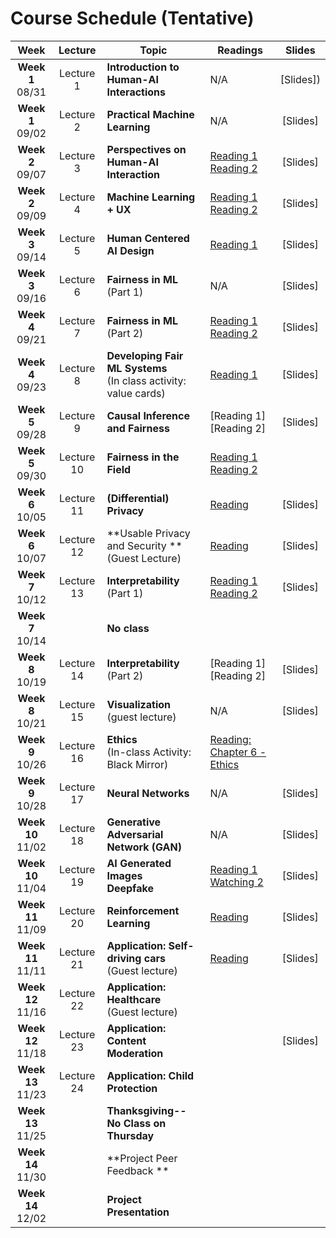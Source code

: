 # Course Schedule (Tentative)

Week  |Lecture   |Topic  |Readings  |Slides |
:------:|:-----:|-------|----------|:------:
| **Week 1**<br>08/31   | Lecture 1  | **Introduction to Human-AI Interactions**                                                                                         | N/A                                                                                                                                                                   | [Slides])                   |
| **Week 1**<br>09/02   | Lecture 2  | **Practical Machine Learning**                                                                                                    | N/A                                                                                                                                                                   | [Slides]                   |
| **Week 2**<br>09/07   | Lecture 3  | **Perspectives on Human-AI Interaction**                                                                                          | [Reading 1](https://drive.google.com/file/d/1ce6iiALq-QlGo4W2AzjmXJcdpKy5Fvll/view?usp=sharing) <br> [Reading 2](https://drive.google.com/file/d/1Tw8qZZ1nQxGFiwz00l2OR31BHx3uHXcY/view?usp=sharing)             | [Slides]                   |
| **Week 2**<br>09/09   | Lecture 4  | **Machine Learning + UX** | [Reading 1](https://drive.google.com/file/d/1nvDx0h9PJM2A69P_0GA118mGeLS95mfq/view?usp=sharing) <br> [Reading 2](https://drive.google.com/file/d/1kLJn2RSBEgFCVg6ibBzb-YDt7UJYJNLu/view?usp=sharing)                                                                                                                                                                 |[Slides]                                                                                                                 |
| **Week 3**<br>09/14   | Lecture 5  | **Human Centered AI Design**                                                                                                         | [Reading 1](https://drive.google.com/file/d/1K1DIZYln3E5AHouPXOkvc6X2NXbmMtxk/view?usp=sharing)                                                                                                                                                                   | [Slides]                  |
| **Week 3**<br>09/16  | Lecture 6  | **Fairness in ML** (Part 1)                                                                                                       | N/A                                                                                                                                                                   | [Slides]                   |
| **Week 4**<br>09/21  | Lecture 7  | **Fairness in ML** (Part 2)                                                                                                       | [Reading 1](https://arxiv.org/abs/1609.05807) <br> [Reading 2](https://arxiv.org/abs/1703.00056)                                                                      | [Slides]                   |
| **Week 4**<br>09/23  | Lecture 8  | **Developing Fair ML Systems**<br> (In class activity: value cards)                                                                                                          | [Reading 1](https://drive.google.com/file/d/1JNJjymAU_rqCoLzlVOjMku59484rG6Ja/view?usp=sharing)                                                                                                                                                                   | [Slides]                  |
| **Week 5**<br>09/28  | Lecture 9  | **Causal Inference and Fairness**                  | [Reading 1] <br> [Reading 2]                                           | [Slides]|
| **Week 5**<br>09/30  | Lecture 10 | **Fairness in the Field** <br>  | [Reading 1](https://arxiv.org/pdf/2102.01196.pdf) <br> [Reading 2](https://dl.acm.org/doi/10.1145/3290605.3300271)                         |                                                                                                                |
| **Week 6**<br>10/05  | Lecture 11 | **(Differential) Privacy**                                                                                                        | [Reading](https://arstechnica.com/tech-policy/2009/09/your-secrets-live-online-in-databases-of-ruin/)                                                                 | [Slides]                   |
| **Week 6**<br>10/07  | Lecture 12 | **Usable Privacy and Security **<br> (Guest Lecture)               | [Reading](https://cmu.app.box.com/s/33kxmwvdrauel90incqwa5i71hqx98sx)                                                                                                 | [Slides]                  |
| **Week 7**<br>10/12  | Lecture 13 | **Interpretability** (Part 1)                                                                                                     | [Reading 1](https://arxiv.org/pdf/1602.04938.pdf)<br> [Reading 2](https://arxiv.org/pdf/1702.08608.pdf)                                                               | [Slides]                  |
| **Week 7**<br>10/14  |   | **No class**                                                                                                         |                                                                                                                                                                    |                  |
| **Week 8**<br>10/19  | Lecture 14 | **Interpretability** (Part 2)                           | [Reading 1]<br> [Reading 2]                                                                       | [Slides]                   |
| **Week 8**<br>10/21  | Lecture 15 | **Visualization** <br>(guest lecture)                                                                             | N/A                                                                                                                                                                   | [Slides]                  |
| **Week 9**<br>10/26  | Lecture 16 | **Ethics** <br>(In-class Activity: Black Mirror)                                                                             | [Reading: Chapter 6 - Ethics](https://www.bitbybitbook.com/en/1st-ed/ethics/)                                                                                         |                                                                                                                |
| **Week 9**<br>10/28 | Lecture 17 | **Neural Networks**                                                                                                               | N/A                                                                                                                                                                   | [Slides] |
| **Week 10**<br>11/02 | Lecture 18 | **Generative Adversarial Network (GAN)**                                                                                          | N/A                                                                                                                                                                   | [Slides] |
| **Week 10**<br>11/04 | Lecture 19 | **AI Generated Images <br> Deepfake**                                                                                             | [Reading 1](https://regmedia.co.uk/2019/10/08/deepfake_report.pdf) <br>  [Watching 2](https://www.nytimes.com/2019/08/14/opinion/deepfakes-adele-disinformation.html) | [Slides] |
| **Week 11**<br>11/09 | Lecture 20 | **Reinforcement Learning**                                                                                                        | [Reading](https://www.nature.com/articles/518486a)                                                                                                                    | [Slides]               |
| **Week 11**<br>11/11 | Lecture 21 | **Application: Self-driving cars** <br> (Guest lecture)                                      | [Reading](https://www.vox.com/future-perfect/2020/2/14/21063487/self-driving-cars-autonomous-vehicles-waymo-cruise-uber)                                              | [Slides]                   |
| **Week 12**<br>11/16 | Lecture 22 | **Application: Healthcare**<br> (Guest lecture)                                               |                                                                                                                                                                       |                                                                                                                |
| **Week 12**<br>11/18 | Lecture 23 | **Application: Content Moderation** <br>                                       |                                               | [Slides]                   |
| **Week 13**<br>11/23 | Lecture 24 | **Application: Child Protection**<br>                                                |                                                                                                                                                                       |                                                                                                                |
| **Week 13**<br>11/25 |   | **Thanksgiving--No Class on Thursday**                                                                                            |                                                                                                                                                                       |                                                                                                                |
| **Week 14**<br>11/30 |            | **Project Peer Feedback **                                                                                                                |                                                                                                                                                                       |                                                                                                                |
| **Week 14**<br>12/02 |            | **Project Presentation**                                                                                                          |                                                                                                                                                                       |                                                                                                                |
